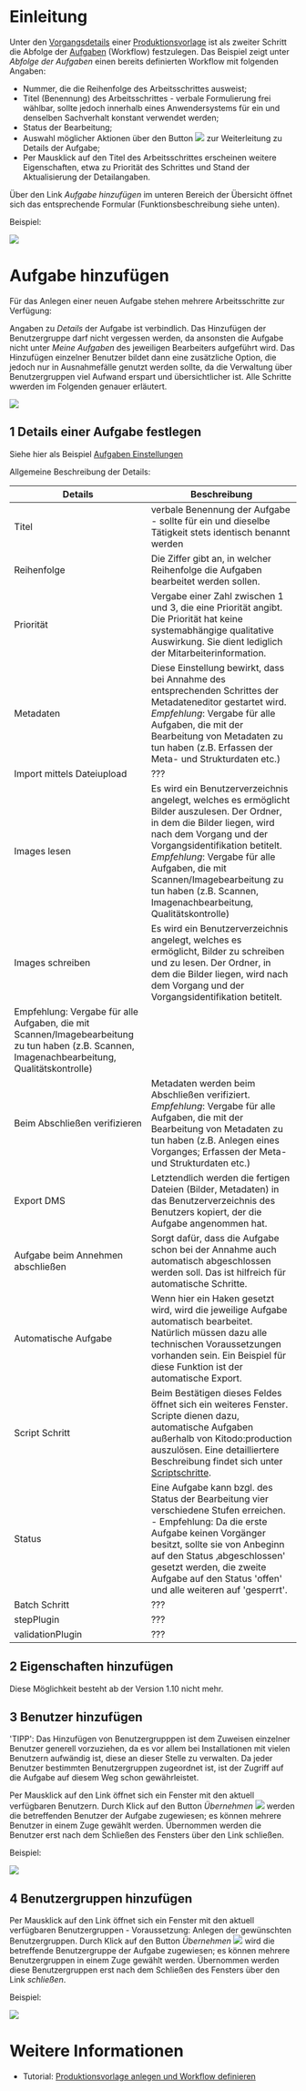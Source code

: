 # Einleitung

Unter den [Vorgangsdetails](https://github.com/kitodo/kitodo-production/wiki/Vorgangsdetails) einer [Produktionsvorlage](https://github.com/kitodo/kitodo-production/wiki/Vorgangsdetails) ist als zweiter Schritt die Abfolge der [Aufgaben](https://github.com/kitodo/kitodo-production/wiki/Aufgaben) (Workflow) festzulegen. Das Beispiel zeigt unter _Abfolge der Aufgaben_ einen bereits definierten Workflow mit folgenden Angaben:

* Nummer, die die Reihenfolge des Arbeitsschrittes ausweist;
* Titel (Benennung) des Arbeitsschrittes - verbale Formulierung frei wählbar, sollte jedoch innerhalb eines Anwendersystems für ein und denselben Sachverhalt konstant verwendet werden;
* Status der Bearbeitung;
* Auswahl möglicher Aktionen über den Button ![](images/Icon_Vorgang_bearbeiten.gif) zur Weiterleitung zu Details der Aufgabe;
* Per Mausklick auf den Titel des Arbeitsschrittes erscheinen weitere Eigenschaften, etwa zu Priorität des Schrittes und Stand der Aktualisierung der Detailangaben.

Über den Link _Aufgabe hinzufügen_ im unteren Bereich der Übersicht öffnet sich das entsprechende Formular (Funktionsbeschreibung siehe unten).

Beispiel:

![](images/Aufgaben1.jpg)

# Aufgabe hinzufügen

Für das Anlegen einer neuen Aufgabe stehen mehrere Arbeitsschritte zur Verfügung:

Angaben zu _Details_ der Aufgabe ist verbindlich. Das Hinzufügen der Benutzergruppe darf nicht vergessen werden, da ansonsten die Aufgabe nicht unter _Meine Aufgaben_ des jeweiligen Bearbeiters aufgeführt wird. Das Hinzufügen einzelner Benutzer bildet dann eine zusätzliche Option, die jedoch nur in Ausnahmefälle genutzt werden sollte, da die Verwaltung über Benutzergruppen viel Aufwand erspart und übersichtlicher ist. Alle Schritte wwerden im Folgenden genauer erläutert. 

![](images/Aufgaben2.jpg)

## 1 Details einer Aufgabe festlegen

Siehe hier als Beispiel [Aufgaben Einstellungen](https://github.com/kitodo/kitodo-production/wiki/Aufgaben-Einstellungen)

Allgemeine Beschreibung der Details:

| Details | Beschreibung |
| ------------- | ------------- |
| Titel | verbale Benennung der Aufgabe - sollte für ein und dieselbe Tätigkeit stets identisch benannt werden |
| Reihenfolge | Die Ziffer gibt an, in welcher Reihenfolge die Aufgaben bearbeitet werden sollen. |
| Priorität | Vergabe einer Zahl zwischen 1 und 3, die eine Priorität angibt. Die Priorität hat keine systemabhängige qualitative Auswirkung. Sie dient lediglich der Mitarbeiterinformation. |
| Metadaten | Diese Einstellung bewirkt, dass bei Annahme des entsprechenden Schrittes der Metadateneditor gestartet wird. _Empfehlung_: Vergabe für alle Aufgaben, die mit der Bearbeitung von Metadaten zu tun haben (z.B. Erfassen der Meta- und Strukturdaten etc.) |
| Import mittels Dateiupload | ??? |
| Images lesen | Es wird ein Benutzerverzeichnis angelegt, welches es ermöglicht Bilder auszulesen. Der Ordner, in dem die Bilder liegen, wird nach dem Vorgang und der Vorgangsidentifikation betitelt. _Empfehlung_: Vergabe für alle Aufgaben, die mit Scannen/Imagebearbeitung zu tun haben (z.B. Scannen, Imagenachbearbeitung, Qualitätskontrolle) |
| Images schreiben | Es wird ein Benutzerverzeichnis angelegt, welches es ermöglicht, Bilder zu schreiben und zu lesen. Der Ordner, in dem die Bilder liegen, wird nach dem Vorgang und der Vorgangsidentifikation betitelt.
Empfehlung: Vergabe für alle Aufgaben, die mit Scannen/Imagebearbeitung zu tun haben (z.B. Scannen, Imagenachbearbeitung, Qualitätskontrolle) |
| Beim Abschließen verifizieren | Metadaten werden beim Abschließen verifiziert. _Empfehlung_: Vergabe für alle Aufgaben, die mit der Bearbeitung von Metadaten zu tun haben (z.B. Anlegen eines Vorganges; Erfassen der Meta- und Strukturdaten etc.) |
| Export DMS | Letztendlich werden die fertigen Dateien (Bilder, Metadaten) in das Benutzerverzeichnis des Benutzers kopiert, der die Aufgabe angenommen hat. |
| Aufgabe beim Annehmen abschließen | Sorgt dafür, dass die Aufgabe schon bei der Annahme auch automatisch abgeschlossen werden soll. Das ist hilfreich für automatische Schritte. |
| Automatische Aufgabe | Wenn hier ein Haken gesetzt wird, wird die jeweilige Aufgabe automatisch bearbeitet. Natürlich müssen dazu alle technischen Voraussetzungen vorhanden sein. Ein Beispiel für diese Funktion ist der automatische Export. |
| Script Schritt | Beim Bestätigen dieses Feldes öffnet sich ein weiteres Fenster. Scripte dienen dazu, automatische Aufgaben außerhalb von Kitodo:production auszulösen. Eine detailliertere Beschreibung findet sich unter [Scriptschritte](https://github.com/kitodo/kitodo-production/wiki/Scriptschritte). |
| Status | Eine Aufgabe kann bzgl. des Status der Bearbeitung vier verschiedene Stufen erreichen. - Empfehlung: Da die erste Aufgabe keinen Vorgänger besitzt, sollte sie von Anbeginn auf den Status ‚abgeschlossen' gesetzt werden, die zweite Aufgabe auf den Status 'offen' und alle weiteren auf 'gesperrt'. |
| Batch Schritt | ??? |
| stepPlugin | ??? |
| validationPlugin | ??? |


## 2 Eigenschaften hinzufügen

Diese Möglichkeit besteht ab der Version 1.10 nicht mehr.

## 3 Benutzer hinzufügen

'TIPP': Das Hinzufügen von Benutzergrupppen ist dem Zuweisen einzelner Benutzer generell vorzuziehen, da es vor allem bei Installationen mit vielen Benutzern aufwändig ist, diese an dieser Stelle zu verwalten. Da jeder Benutzer bestimmten Benutzergruppen zugeordnet ist, ist der Zugriff auf die Aufgabe auf diesem Weg schon gewährleistet.

Per Mausklick auf den Link öffnet sich ein Fenster mit den aktuell verfügbaren Benutzern. Durch Klick auf den Button *Übernehmen* ![](images/Icon_Benutzergruppe_hinzufuegen.jpg) werden die betreffenden Benutzer der Aufgabe zugewiesen; es können mehrere Benutzer in einem Zuge gewählt werden. Übernommen werden die Benutzer erst nach dem Schließen des Fensters über den Link schließen.

Beispiel:

![](images/Aufgaben10.jpg) 

## 4 Benutzergruppen hinzufügen

Per Mausklick auf den Link öffnet sich ein Fenster mit den aktuell verfügbaren Benutzergruppen - Voraussetzung: Anlegen der gewünschten Benutzergruppen. Durch Klick auf den Button *Übernehmen* ![](images/Icon_Benutzergruppe_hinzufuegen.jpg) wird die betreffende Benutzergruppe der Aufgabe zugewiesen; es können mehrere Benutzergruppen in einem Zuge gewählt werden. Übernommen werden diese Benutzergruppen erst nach dem Schließen des Fensters über den Link *schließen*.

Beispiel:

![](images/Aufgaben5.jpg)

# Weitere Informationen
* Tutorial: [Produktionsvorlage anlegen und Workflow definieren](https://github.com/kitodo/kitodo-tutorials/blob/master/kitodo2/04_produktionsvorlage-anlegen-und-workflow-definieren.md)